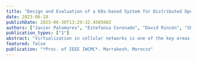 ```yaml
---
title: "Design and Evaluation of a K8s-based System for Distributed Open-Source Cellular Networks"
date: 2023-06-10
publishDate: 2023-06-30T13:29:32.458568Z
authors: ["Javier Palomares", "Estefania Coronado", "David Rincón", "Shuaib Siddiqui"]
publication_types: ["1"]
abstract: "Virtualization in cellular networks is one of the key areas of research where technologies, infrastructure and challenges are rapidly changing as 5G system architecture demands a paradigm shift. This paper aims to study the viability and the performance of cloud-native infrastructures for hosting network functions. The selected frameworks implement both the 4G and the 5G stacks and their network functions. This work considers a variety of scenarios for enabling the deployment of a distributed and open-source cellular network: a baremetal setup, an all-docker-based setup and the proposed Kubernetes setup. Moreover, an analysis of the impact that the Radio Access Network (RAN) and the Core Network (CN) have on computational resource utilization is presented as the network conditions vary. The design proposed in this work has been validated and analyzed using the proposed prototype and testbed. This paper proposes a design to increase resource usage flexibility and performance and reduction of deployment time. The analysis of the gathered data reveals that the deployments of containerized cellular networks display better performance in terms of flexibility, low startup times, and ease of deployment while consuming the same resources as the non-containerized."
featured: false
publication: "*Proc. of IEEE IWCMC*. Marrakesh, Morocco"
---
```


